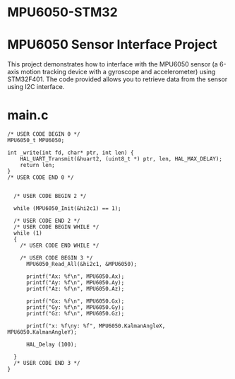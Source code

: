 # MPU6050-STM32
# MPU6050 Sensor Interface Project
This project demonstrates how to interface with the MPU6050 sensor (a 6-axis motion tracking device with a gyroscope and accelerometer) using STM32F401. The code provided allows you to retrieve data from the sensor using I2C interface.

# main.c

```
/* USER CODE BEGIN 0 */
MPU6050_t MPU6050;

int _write(int fd, char* ptr, int len) {
    HAL_UART_Transmit(&huart2, (uint8_t *) ptr, len, HAL_MAX_DELAY);
    return len;
}
/* USER CODE END 0 */


  /* USER CODE BEGIN 2 */

  while (MPU6050_Init(&hi2c1) == 1);

  /* USER CODE END 2 */
  /* USER CODE BEGIN WHILE */
  while (1)
  {
    /* USER CODE END WHILE */

    /* USER CODE BEGIN 3 */
	  MPU6050_Read_All(&hi2c1, &MPU6050);

	  printf("Ax: %f\n", MPU6050.Ax);
	  printf("Ay: %f\n", MPU6050.Ay);
	  printf("Az: %f\n", MPU6050.Az);

	  printf("Gx: %f\n", MPU6050.Gx);
	  printf("Gy: %f\n", MPU6050.Gy);
	  printf("Gz: %f\n", MPU6050.Gz);

	  printf("x: %f\ny: %f", MPU6050.KalmanAngleX, MPU6050.KalmanAngleY);

	  HAL_Delay (100);

  }
  /* USER CODE END 3 */
}

```
